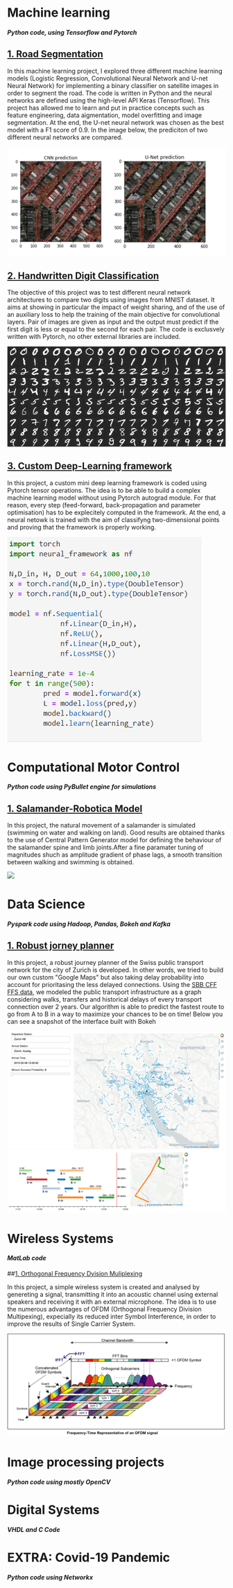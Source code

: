 # Machine learning 
#### *Python code, using Tensorflow and Pytorch*


## [1. Road Segmentation](https://github.com/emdezla/projetRoadSegmentation)

In this machine learning project, I explored three different machine learning models (Logistic Regression, Convolutional Neural Network and U-net Neural Network) for implementing a binary classifier on satellite images in order to segment the road. The code is written in Python and the neural networks are defined using the high-level API Keras (Tensorflow). This project has allowed me to learn and put in practice concepts such as feature engineering, data aigmentation, model overfitting and image segmentation. At the end, the U-net neural network was chosen as the best model with a F1 score of 0.9. In the image below, the prediciton of two different neural networks are compared. 

![](/images/road_segmentation.PNG)


## [2. Handwritten Digit Classification](https://github.com/emdezla/DeepLearning/tree/master/ConvolutionalNNs)

The objective of this project was to test different neural network architectures to compare two digits using images from MNIST dataset. It aims at showing in particular the impact of weight sharing, and of the use of an auxiliary loss to help the training of the main objective for convolutional layers. Pair of images are given as input and the output must predict if the first digit is less or equal to the second for each pair. The code is exclusvely written with Pytorch, no other external libraries are included. 

![](/images/digit_classification.png)


## [3. Custom Deep-Learning framework](https://github.com/emdezla/DeepLearning/tree/master/NeuralFramework)

In this project, a custom mini deep learning framework is coded using Pytorch tensor operations. The idea is to be able to build a complex machine learning model without using Pytorch autograd module. For that reason, every step (feed-forward, back-propagation and parameter optimisation) has to be explecitely computed in the framework. At the end, a neural netowk is trained with the aim of classifyng two-dimensional points and proving that the framework is properly working.

![](/images/neural_framework.PNG)

# Computational Motor Control
#### *Python code using PyBullet engine for simulations*

## [1. Salamander-Robotica Model](https://github.com/emdezla/SalamanderModel)
In this project, the natural movement of a salamander is simulated (swimming on water and walking on land). Good results are obtained thanks to the use of Central Pattern Generator model for defining the behaviour of the salamander spine and limb joints.After a fine paramater tuning of magnitudes shuch as amplitude gradient of phase lags, a smooth transition between walking and swimming is obtained.

![](/images/simulation_final.gif)

# Data Science
#### *Pyspark code using Hadoop, Pandas, Bokeh and Kafka*

## [1. Robust jorney planner](https://github.com/emdezla/journey_planner)

In this project, a robust journey planner of the Swiss public transport network for the city of Zurich is developed. In other words, we tried to build our own custom "Google Maps" but also taking delay probability into account for prioritasing the less delayed connections. Using the [SBB CFF FFS data](https://opentransportdata.swiss/en/), we modeled the public transport infrastructure as a graph considering walks, transfers and historical delays of every transport connection over 2 years. Our algorithm is able to predict the fastest route to go from A to B in a way to maximize your chances to be on time! Below you can see a snapshot of the interface built with Bokeh

![](images/journey_planner.png)
![](images/journey_visualization.png)


# Wireless Systems
#### *MatLab code*

##[1. Orthogonal Frequency Dvision Muliplexing](https://github.com/emdezla/OFDM_Wireless)

In this project, a simple wireless system is created and analysed by genereting a signal, transmitting it into an acoustic channel using external speakers and receiving it with an external microphone. The idea is to use the numerous advantages of OFDM (Orthogonal Frequency Division Multipexing), expecially its reduced inter Symbol Interference, in order to improve the results of  Single Carrier System.

![](images/ofdm_explanation.png)

# Image processing projects
#### *Python code using mostly OpenCV*

# Digital Systems
#### *VHDL and C Code*

# EXTRA: Covid-19 Pandemic
#### *Python code using Networkx*





